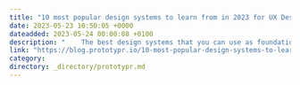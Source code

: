 ```yaml
---
title: "10 most popular design systems to learn from in 2023 for UX Designers"
date: 2023-05-23 10:50:05 +0000
dateadded: 2023-05-24 00:00:08 +0100
description: "    The best design systems that you can use as foundations to build your products on.  Continue reading on Prototypr »  "
link: "https://blog.prototypr.io/10-most-popular-design-systems-to-learn-from-in-2023-for-ux-designers-8bf1f1ed557e?source=rss----eb297ea1161a---4"
category:
directory: _directory/prototypr.md
---
```

